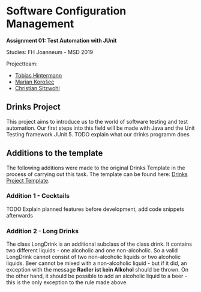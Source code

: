 # Software Configuration Management

**Assignment 01: Test Automation with JUnit**

Studies: FH Joanneum - MSD 2019

Projectteam:

- [Tobias Hintermann][tobi]
- [Marian Korošec][marian]
- [Christian Sitzwohl][chrisu]

## Drinks Project

This project aims to introduce us to the world of software testing and test automation. Our first steps into this field will be made with Java and the Unit Testing framework JUnit 5.
TODO explain what our drinks programm does

## Additions to the template

The following additions were made to the original Drinks Template in the process of carrying out this task.
The template can be found here: [Drinks Project Template][template].

### Addition 1 - Cocktails

TODO Explain planned features before development, add code snippets afterwards

### Addition 2 - Long Drinks

The class LongDrink is an additional subclass of the class drink. It contains two different liquids - one alcoholic and one non-alcoholic. 
So a valid LongDrink cannot consist of two non-alcoholic liquids or two alcoholic liquids.
Beer cannot be mixed with a non-alcoholic liquid - but if it did, an exception with the message **Radler ist kein Alkohol** should be thrown.
On the other hand, it should be possible to add an alcoholic liquid to a beer - this is the only exception to the rule made above.

[tobi]: https://github.com/fly8899
[marian]: https://github.com/m4rien0
[chrisu]: https://github.com/sitcha07
[template]: https://github.com/michaelulm/software-configuration-management/tree/master/test-automation/junit5/Drinks

